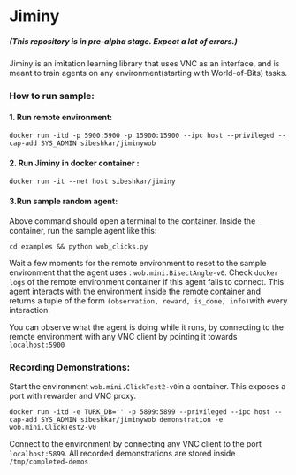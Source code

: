 # Jiminy

##### (This repository is in pre-alpha stage. Expect a lot of errors.)

Jiminy is an imitation learning library that uses VNC as an interface, and is meant to train agents on any environment(starting with World-of-Bits) tasks. 

### How to run sample: 

#### 1. Run remote environment:
```
docker run -itd -p 5900:5900 -p 15900:15900 --ipc host --privileged --cap-add SYS_ADMIN sibeshkar/jiminywob
```
#### 2. Run Jiminy in docker container :
```
docker run -it --net host sibeshkar/jiminy
```
#### 3.Run sample random agent:
Above command should open a terminal to the container. Inside the container, run the sample agent like this:
```
cd examples && python wob_clicks.py
```
Wait a few moments for the remote environment to reset to the sample environment that the agent uses : `wob.mini.BisectAngle-v0`. Check `docker logs` of the remote environment container if this agent fails to connect. This agent interacts with the environment inside the remote container and returns a tuple of the form `(observation, reward, is_done, info)`with every interaction. 

You can observe what the agent is doing while it runs, by connecting to the remote environment with any VNC client by pointing it towards `localhost:5900`

### Recording Demonstrations: 

Start the environment `wob.mini.ClickTest2-v0`in a container. This exposes a port with rewarder and VNC proxy. 

```
docker run -itd -e TURK_DB='' -p 5899:5899 --privileged --ipc host --cap-add SYS_ADMIN sibeshkar/jiminywob demonstration -e wob.mini.ClickTest2-v0
```

Connect to the environment by connecting any VNC client to the port `localhost:5899`. All recorded demonstrations are stored inside `/tmp/completed-demos`